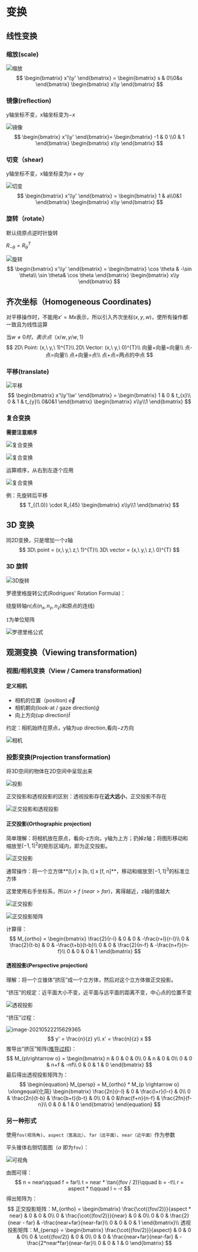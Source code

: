 # 变换

## 	线性变换

### 缩放(scale)

![缩放](https://gitee.com/Hami-Lemon/image-repo/raw/master/images/2021/05/25/20210525112005.png)
$$
\begin{bmatrix}  
 x'\\y'
\end{bmatrix} =
\begin{bmatrix} 
  s & 0\\0&s
\end{bmatrix}
\begin{bmatrix} 
  x\\y
\end{bmatrix}
$$


### 镜像(reflection)

y轴坐标不变，x轴坐标变为$-x$

![镜像](https://gitee.com/Hami-Lemon/image-repo/raw/master/images/2021/05/25/20210525112022.png)
$$
\begin{bmatrix}
x'\\y'
\end{bmatrix}=
\begin{bmatrix}
-1 & 0 \\0 & 1
\end{bmatrix}
\begin{bmatrix}
x\\y
\end{bmatrix}
$$

### 切变（shear)

y轴坐标不变，x轴坐标变为$x+ay$

![切变](https://gitee.com/Hami-Lemon/image-repo/raw/master/images/2021/05/25/20210525112031.png)
$$
\begin{bmatrix}  
 x'\\y'
\end{bmatrix} =
\begin{bmatrix} 
  1 & a\\0&1
\end{bmatrix}
\begin{bmatrix} 
  x\\y
\end{bmatrix}
$$

### 旋转（rotate）

默认绕原点逆时针旋转

$R_{-\theta} = R_{\theta}^{T}$

![旋转](https://gitee.com/Hami-Lemon/image-repo/raw/master/images/2021/05/25/20210525112046.png)
$$
\begin{bmatrix}  
 x'\\y'
\end{bmatrix} =
\begin{bmatrix} 
  \cos \theta & -\sin \theta\\
   \sin \theta& \cos \theta
\end{bmatrix}
\begin{bmatrix} 
  x\\y
\end{bmatrix}
$$

## 齐次坐标（Homogeneous Coordinates)

对平移操作时，不能用$x' = Mx$表示，所以引入齐次坐标$(x,y,w)$，使所有操作都一致且为线性运算

当$w\neq 0时，表示点（x/w,y/w,1)$
$$
2D\ Point: (x,\ y,\ 1)^{T}\\
2D\ Vector: (x,\ y,\ 0)^{T}\\
向量+向量=向量\\
点-点=向量\\
点+向量=点\\
点+点=两点的中点
$$

### 平移(translate)

![平移](https://gitee.com/Hami-Lemon/image-repo/raw/master/images/2021/05/25/20210525112056.png)
$$
\begin{bmatrix}  
 x'\\y'\\w'
\end{bmatrix} =
\begin{bmatrix} 
  1 & 0 & t_{x}\\
  0 & 1 & t_{y}\\
   0&0&1
\end{bmatrix}
\begin{bmatrix} 
  x\\y\\1
\end{bmatrix}
$$

### 复合变换

**需要注意顺序**

![复合变换](https://gitee.com/Hami-Lemon/image-repo/raw/master/images/2021/05/25/20210525112106.png)

![复合变换](https://gitee.com/Hami-Lemon/image-repo/raw/master/images/2021/05/25/20210525112117.png)

运算顺序，从右到左逐个应用

![复合变换](https://gitee.com/Hami-Lemon/image-repo/raw/master/images/2021/05/25/20210525112128.png)

例：先旋转后平移
$$
T_{(1.0)} \cdot R_{45} 
\begin{bmatrix}
x\\y\\1
\end{bmatrix}
$$

## 3D 变换

同2D变换，只是增加一个z轴
$$
3D\ point = (x,\ y,\ z,\ 1)^{T}\\
3D\ vector = (x,\ y,\ z,\ 0)^{T}
$$

### 3D 旋转

![3D旋转](https://gitee.com/Hami-Lemon/image-repo/raw/master/images/2021/05/25/20210525112142.png)

罗德里格旋转公式(Rodrigues' Rotation Formula)：

绕旋转轴n(点$(n_{x},n_{y},n_{z})$和原点的连线)

`I`为单位矩阵

![罗德里格公式](https://gitee.com/Hami-Lemon/image-repo/raw/master/images/2021/05/25/20210525112154.png)

## 观测变换（Viewing transformation)

### 视图/相机变换（View / Camera transformation)

#### 定义相机

- 相机的位置（position) $\vec{e}$
- 相机朝向(look-at / gaze direction)$\hat{g}$
- 向上方向(up direction)$\hat{t}$

约定：相机始终在原点，y轴为up direction,看向$-z$方向

![相机](https://gitee.com/Hami-Lemon/image-repo/raw/master/images/2021/05/25/20210525112213.png)

### 投影变换(Projection transformation)

将3D空间的物体在2D空间中呈现出来

![投影](https://gitee.com/Hami-Lemon/image-repo/raw/master/images/2021/05/25/20210525112220.png)

正交投影和透视投影的区别：透视投影存在**近大远小**，正交投影不存在

![正交投影和透视投影](https://gitee.com/Hami-Lemon/image-repo/raw/master/images/2021/05/25/20210525112227.png)

#### 正交投影(Orthographic projection)

简单理解：将相机放在原点，看向-z方向，y轴为上方；扔掉z轴；将图形移动和缩放至$[-1, 1]^{2}$的矩形区域内，即为正交投影。

![正交投影](https://gitee.com/Hami-Lemon/image-repo/raw/master/images/2021/05/25/20210525112244.png)

通常操作：将一个立方体**[l,r] x [b, t] x [f, n]**，移动和缩放至$[-1,1]^{3}$的标准立方体

这里使用右手坐标系，所以$n>f$    ($near > far$)，离得越近，z轴的值越大

![正交投影](https://gitee.com/Hami-Lemon/image-repo/raw/master/images/2021/05/25/20210525112300.png)

![正交投影矩阵](https://gitee.com/Hami-Lemon/image-repo/raw/master/images/2021/05/25/20210525112308.png)

计算得：
$$
M_{ortho} = \begin{bmatrix}
\frac{2}{r-l} & 0 & 0 & -\frac{r+l}{r-l}\\
0 & \frac{2}{t-b} & 0 & -\frac{t+b}{t-b}\\
0 & 0 & \frac{2}{n-f} & -\frac{n+f}{n-f}\\
0 & 0 & 0 & 1
\end{bmatrix}
$$


#### 透视投影(Perspective projection)

理解：将一个立锥体“挤压”成一个立方体，然后对这个立方体做正交投影。

“挤压”的规定：近平面大小不变，近平面与远平面的距离不变，中心点的位置不变

![透视投影](https://gitee.com/Hami-Lemon/image-repo/raw/master/images/2021/05/25/20210525112329.png)

“挤压”过程：

![image-20210522215629365](https://gitee.com/Hami-Lemon/image-repo/raw/master/images/2021/05/25/20210525112343.png)
$$
y' = \frac{n}{z} y\\
x' = \frac{n}{z} x
$$
推导出“挤压”矩阵([推导过程](https://zhuanlan.zhihu.com/p/122411512))：
$$
M_{p\rightarrow o} = \begin{bmatrix}
n & 0 & 0 & 0\\
0 & n & 0 & 0\\
0 & 0 & n+f & -nf\\
0 & 0 & 1 & 0
\end{bmatrix}
$$
最后得出透视投影矩阵为：
$$
\begin{equation}
M_{persp} = M_{ortho} * M_{p \rightarrow o}
\xlongequal{化简}
\begin{bmatrix}
\frac{2n}{r-l} & 0 & \frac{l+r}{l-r} & 0\\
0 & \frac{2n}{t-b} & \frac{b+t}{b-t} & 0\\
0 & 0 &\frac{f+n}{n-f} & \frac{2fn}{f-n}\\
0 & 0 & 1 & 0
\end{bmatrix}
\end{equation}
$$

### 另一种形式

 使用`fov(视场角)`、`aspect（宽高比）`、`far（远平面）`、`near（近平面）`作为参数

平头锥体右侧切面图（$\alpha$ 即为`fov`）：

![可视角](https://gitee.com/Hami-Lemon/image-repo/raw/master/images/2021/05/30/20210530113926.png)

由图可得：
$$
n = near\qquad f = far\\
t = near * \tan{(fov / 2)}\qquad b = -t\\
r = aspect * t\qquad l = -r
$$
得出矩阵为：
$$
正交投影矩阵：M_{ortho} = 
\begin{bmatrix}
\frac{\cot{(fov/2)}}{aspect * near} & 0 & 0 & 0\\
0 & \frac{\cot{(fov/2)}}{near} & 0 & 0\\
0 & 0 & \frac{2}{near - far} & -\frac{near+far}{near-far}\\
0 & 0 & 0 & 1
\end{bmatrix}\\
透视投影矩阵：M_{persp} = 
\begin{bmatrix}
\frac{\cot{(fov/2)}}{aspect} & 0 & 0 & 0\\
0 & \cot{(fov/2)} & 0 & 0\\
0 & 0 & \frac{near+far}{near-far} & -\frac{2*near*far}{near-far}\\
0 & 0 & 1 & 0
\end{bmatrix}
$$
